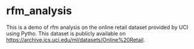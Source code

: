 # rfm_analysis
This is a demo of rfm analysis on the online retail dataset provided by UCI using Pytho. This dataset is publicly available on https://archive.ics.uci.edu/ml/datasets/Online%20Retail.
